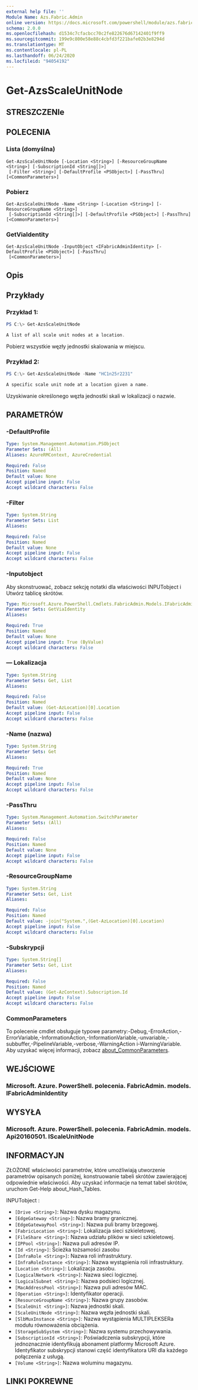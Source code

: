 ```yaml
---
external help file: ''
Module Name: Azs.Fabric.Admin
online version: https://docs.microsoft.com/powershell/module/azs.fabric.admin/get-azsscaleunitnode
schema: 2.0.0
ms.openlocfilehash: d1534c7cfacbcc70c2fe822676d67142401f9ff9
ms.sourcegitcommit: 199e9c800e58e88c4cbfd3f221bafe02b3e8294d
ms.translationtype: MT
ms.contentlocale: pl-PL
ms.lasthandoff: 06/24/2020
ms.locfileid: "94054192"
---
```

# Get-AzsScaleUnitNode

## STRESZCZENIe


## POLECENIA

### Lista (domyślna)
```
Get-AzsScaleUnitNode [-Location <String>] [-ResourceGroupName <String>] [-SubscriptionId <String[]>]
 [-Filter <String>] [-DefaultProfile <PSObject>] [-PassThru] [<CommonParameters>]
```

### Pobierz
```
Get-AzsScaleUnitNode -Name <String> [-Location <String>] [-ResourceGroupName <String>]
 [-SubscriptionId <String[]>] [-DefaultProfile <PSObject>] [-PassThru] [<CommonParameters>]
```

### GetViaIdentity
```
Get-AzsScaleUnitNode -InputObject <IFabricAdminIdentity> [-DefaultProfile <PSObject>] [-PassThru]
 [<CommonParameters>]
```

## Opis


## Przykłady

### Przykład 1:
```powershell
PS C:\> Get-AzsScaleUnitNode

A list of all scale unit nodes at a location.
```

Pobierz wszystkie węzły jednostki skalowania w miejscu.

### Przykład 2:
```powershell
PS C:\> Get-AzsScaleUnitNode -Name "HC1n25r2231"

A specific scale unit node at a location given a name.
```

Uzyskiwanie określonego węzła jednostki skali w lokalizacji o nazwie.

## PARAMETRÓW

### -DefaultProfile


```yaml
Type: System.Management.Automation.PSObject
Parameter Sets: (All)
Aliases: AzureRMContext, AzureCredential

Required: False
Position: Named
Default value: None
Accept pipeline input: False
Accept wildcard characters: False

```

### -Filter


```yaml
Type: System.String
Parameter Sets: List
Aliases:

Required: False
Position: Named
Default value: None
Accept pipeline input: False
Accept wildcard characters: False

```

### -Inputobject
Aby skonstruować, zobacz sekcję notatki dla właściwości INPUTobject i Utwórz tablicę skrótów.

```yaml
Type: Microsoft.Azure.PowerShell.Cmdlets.FabricAdmin.Models.IFabricAdminIdentity
Parameter Sets: GetViaIdentity
Aliases:

Required: True
Position: Named
Default value: None
Accept pipeline input: True (ByValue)
Accept wildcard characters: False

```

### — Lokalizacja


```yaml
Type: System.String
Parameter Sets: Get, List
Aliases:

Required: False
Position: Named
Default value: (Get-AzLocation)[0].Location
Accept pipeline input: False
Accept wildcard characters: False

```

### -Name (nazwa)


```yaml
Type: System.String
Parameter Sets: Get
Aliases:

Required: True
Position: Named
Default value: None
Accept pipeline input: False
Accept wildcard characters: False

```

### -PassThru


```yaml
Type: System.Management.Automation.SwitchParameter
Parameter Sets: (All)
Aliases:

Required: False
Position: Named
Default value: None
Accept pipeline input: False
Accept wildcard characters: False

```

### -ResourceGroupName


```yaml
Type: System.String
Parameter Sets: Get, List
Aliases:

Required: False
Position: Named
Default value: -join("System.",(Get-AzLocation)[0].Location)
Accept pipeline input: False
Accept wildcard characters: False

```

### -Subskrypcji


```yaml
Type: System.String[]
Parameter Sets: Get, List
Aliases:

Required: False
Position: Named
Default value: (Get-AzContext).Subscription.Id
Accept pipeline input: False
Accept wildcard characters: False

```

### CommonParameters
To polecenie cmdlet obsługuje typowe parametry:-Debug,-ErrorAction,-ErrorVariable,-InformationAction,-InformationVariable,-unvariable,-subbuffer,-PipelineVariable,-verbose,-WarningAction i-WarningVariable. Aby uzyskać więcej informacji, zobacz [about_CommonParameters](http://go.microsoft.com/fwlink/?LinkID=113216).

## WEJŚCIOWE

### Microsoft. Azure. PowerShell. polecenia. FabricAdmin. models. IFabricAdminIdentity

## WYSYŁA

### Microsoft. Azure. PowerShell. polecenia. FabricAdmin. models. Api20160501. IScaleUnitNode



## INFORMACYJN

ZŁOŻONE właściwości parametrów, które umożliwiają utworzenie parametrów opisanych poniżej, konstruowanie tabeli skrótów zawierającej odpowiednie właściwości. Aby uzyskać informacje na temat tabel skrótów, uruchom Get-Help about_Hash_Tables.

INPUTobject <IFabricAdminIdentity> : 
  - `[Drive <String>]`: Nazwa dysku magazynu.
  - `[EdgeGateway <String>]`: Nazwa bramy granicznej.
  - `[EdgeGatewayPool <String>]`: Nazwa puli bramy brzegowej.
  - `[FabricLocation <String>]`: Lokalizacja sieci szkieletowej.
  - `[FileShare <String>]`: Nazwa udziału plików w sieci szkieletowej.
  - `[IPPool <String>]`: Nazwa puli adresów IP.
  - `[Id <String>]`: Ścieżka tożsamości zasobu
  - `[InfraRole <String>]`: Nazwa roli infrastruktury.
  - `[InfraRoleInstance <String>]`: Nazwa wystąpienia roli infrastruktury.
  - `[Location <String>]`: Lokalizacja zasobu.
  - `[LogicalNetwork <String>]`: Nazwa sieci logicznej.
  - `[LogicalSubnet <String>]`: Nazwa podsieci logicznej.
  - `[MacAddressPool <String>]`: Nazwa puli adresów MAC.
  - `[Operation <String>]`: Identyfikator operacji.
  - `[ResourceGroupName <String>]`: Nazwa grupy zasobów.
  - `[ScaleUnit <String>]`: Nazwa jednostki skali.
  - `[ScaleUnitNode <String>]`: Nazwa węzła jednostki skali.
  - `[SlbMuxInstance <String>]`: Nazwa wystąpienia MULTIPLEKSERa modułu równoważenia obciążenia.
  - `[StorageSubSystem <String>]`: Nazwa systemu przechowywania.
  - `[SubscriptionId <String>]`: Poświadczenia subskrypcji, które jednoznacznie identyfikują abonament platformy Microsoft Azure. Identyfikator subskrypcji stanowi część identyfikatora URI dla każdego połączenia z usługą.
  - `[Volume <String>]`: Nazwa woluminu magazynu.

## LINKI POKREWNE


